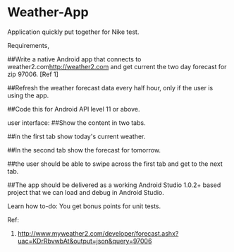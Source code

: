 # Weather-App
Application quickly put together for Nike test.

Requirements,

##Write a native Android app that connects to weather2.com<http://weather2.com> and get current the two day forecast for zip 97006. [Ref 1]

	

##Refresh the weather forecast data every half hour, only if the user is using the app.

##Code this for Android API level 11 or above.

user interface:
##Show the content in two tabs.

##in the first tab show today's current weather.

##In the second tab show the forecast for tomorrow.

##the user should be able to swipe across the first tab and get to the next tab.

##The app should be delivered as a working Android Studio 1.0.2+ based project that we can load and debug in Android Studio. 

Learn how to-do: You get bonus points for unit tests.

Ref:
1. http://www.myweather2.com/developer/forecast.ashx?uac=KDrRbvwbAt&output=json&query=97006

